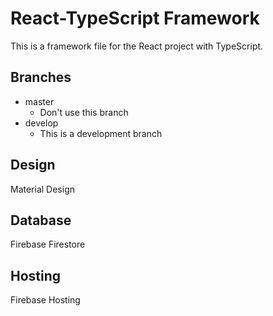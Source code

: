 # React-TypeScript Framework

This is a framework file for the React project with TypeScript.

## Branches

- master
  - Don't use this branch
- develop
  - This is a development branch

## Design

Material Design

## Database

Firebase Firestore

## Hosting

Firebase Hosting
